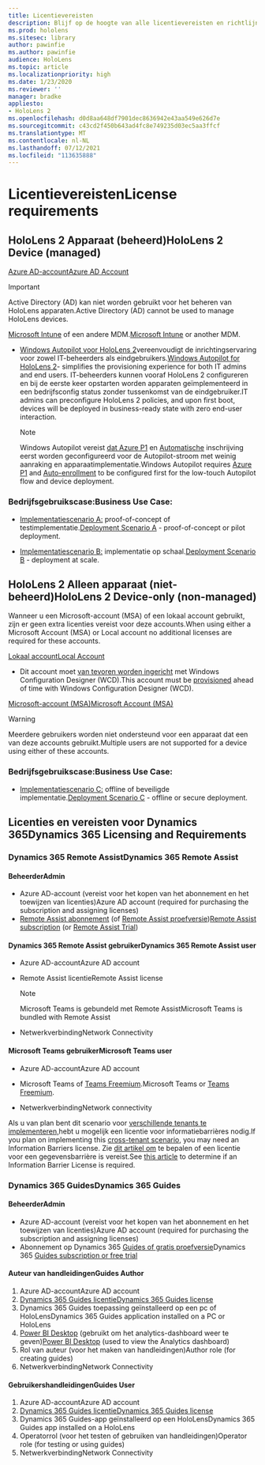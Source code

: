 ```yaml
---
title: Licentievereisten
description: Blijf op de hoogte van alle licentievereisten en richtlijnen die u nodig hebt voor het beheer van mobiele apparaten, HoloLens en Remote Assist.
ms.prod: hololens
ms.sitesec: library
author: pawinfie
ms.author: pawinfie
audience: HoloLens
ms.topic: article
ms.localizationpriority: high
ms.date: 1/23/2020
ms.reviewer: ''
manager: bradke
appliesto:
- HoloLens 2
ms.openlocfilehash: d0d8aa648df7901dec8636942e43aa549e626d7e
ms.sourcegitcommit: c43cd2f450b643ad4fc8e749235d03ec5aa3ffcf
ms.translationtype: MT
ms.contentlocale: nl-NL
ms.lasthandoff: 07/12/2021
ms.locfileid: "113635888"
---
```

# <a name="license-requirements"></a><span data-ttu-id="4f8de-103">Licentievereisten</span><span class="sxs-lookup"><span data-stu-id="4f8de-103">License requirements</span></span>

## <a name="hololens-2-device-managed"></a><span data-ttu-id="4f8de-104">HoloLens 2 Apparaat (beheerd)</span><span class="sxs-lookup"><span data-stu-id="4f8de-104">HoloLens 2 Device (managed)</span></span>

[<span data-ttu-id="4f8de-105">Azure AD-account</span><span class="sxs-lookup"><span data-stu-id="4f8de-105">Azure AD Account</span></span>](https://docs.microsoft.com/azure/active-directory/)

> [!IMPORTANT]
> <span data-ttu-id="4f8de-106">Active Directory (AD) kan niet worden gebruikt voor het beheren van HoloLens apparaten.</span><span class="sxs-lookup"><span data-stu-id="4f8de-106">Active Directory (AD) cannot be used to manage HoloLens devices.</span></span>

<span data-ttu-id="4f8de-107">[Microsoft Intune](https://docs.microsoft.com/mem/intune/fundamentals/what-is-intune) of een andere MDM.</span><span class="sxs-lookup"><span data-stu-id="4f8de-107">[Microsoft Intune](https://docs.microsoft.com/mem/intune/fundamentals/what-is-intune) or another MDM.</span></span>
- <span data-ttu-id="4f8de-108">[Windows Autopilot voor HoloLens 2](hololens2-autopilot.md)vereenvoudigt de inrichtingservaring voor zowel IT-beheerders als eindgebruikers.</span><span class="sxs-lookup"><span data-stu-id="4f8de-108">[Windows Autopilot for HoloLens 2](hololens2-autopilot.md)- simplifies the provisioning experience for both IT admins and end users.</span></span> <span data-ttu-id="4f8de-109">IT-beheerders kunnen vooraf HoloLens 2 configureren en bij de eerste keer opstarten worden apparaten geïmplementeerd in een bedrijfsconfig status zonder tussenkomst van de eindgebruiker.</span><span class="sxs-lookup"><span data-stu-id="4f8de-109">IT admins can preconfigure HoloLens 2 policies, and upon first boot, devices will be deployed in business-ready state with zero end-user interaction.</span></span> 

  > [!NOTE]
  > <span data-ttu-id="4f8de-110">Windows Autopilot vereist [dat Azure P1](https://docs.microsoft.com/azure/active-directory/fundamentals/active-directory-whatis) en [Automatische](https://docs.microsoft.com/mem/intune/enrollment/windows-enroll#enable-windows-10-automatic-enrollment) inschrijving eerst worden geconfigureerd voor de Autopilot-stroom met weinig aanraking en apparaatimplementatie.</span><span class="sxs-lookup"><span data-stu-id="4f8de-110">Windows Autopilot requires [Azure P1](https://docs.microsoft.com/azure/active-directory/fundamentals/active-directory-whatis) and [Auto-enrollment](https://docs.microsoft.com/mem/intune/enrollment/windows-enroll#enable-windows-10-automatic-enrollment) to be configured first for the low-touch Autopilot flow and device deployment.</span></span> 

### <a name="business-use-case"></a><span data-ttu-id="4f8de-111">Bedrijfsgebruikscase:</span><span class="sxs-lookup"><span data-stu-id="4f8de-111">Business Use Case:</span></span> 

- <span data-ttu-id="4f8de-112">[Implementatiescenario A:](hololens-requirements.md#scenario-a-deploy-to-cloud-connected-devices) proof-of-concept of testimplementatie.</span><span class="sxs-lookup"><span data-stu-id="4f8de-112">[Deployment Scenario A](hololens-requirements.md#scenario-a-deploy-to-cloud-connected-devices) - proof-of-concept or pilot deployment.</span></span>

- <span data-ttu-id="4f8de-113">[Implementatiescenario B:](hololens-requirements.md#scenario-b-deploy-inside-your-organizations-network) implementatie op schaal.</span><span class="sxs-lookup"><span data-stu-id="4f8de-113">[Deployment Scenario B](hololens-requirements.md#scenario-b-deploy-inside-your-organizations-network) - deployment at scale.</span></span>

## <a name="hololens-2-device-only-non-managed"></a><span data-ttu-id="4f8de-114">HoloLens 2 Alleen apparaat (niet-beheerd)</span><span class="sxs-lookup"><span data-stu-id="4f8de-114">HoloLens 2 Device-only (non-managed)</span></span>

<span data-ttu-id="4f8de-115">Wanneer u een Microsoft-account (MSA) of een lokaal account gebruikt, zijn er geen extra licenties vereist voor deze accounts.</span><span class="sxs-lookup"><span data-stu-id="4f8de-115">When using either a Microsoft Account (MSA) or Local account no additional licenses are required for these accounts.</span></span>

[<span data-ttu-id="4f8de-116">Lokaal account</span><span class="sxs-lookup"><span data-stu-id="4f8de-116">Local Account</span></span>](https://docs.microsoft.com/windows/security/identity-protection/access-control/local-accounts)

- <span data-ttu-id="4f8de-117">Dit account moet [van tevoren worden ingericht](hololens-provisioning.md#provisioning-package-hololens-wizard) met Windows Configuration Designer (WCD).</span><span class="sxs-lookup"><span data-stu-id="4f8de-117">This account must be [provisioned](hololens-provisioning.md#provisioning-package-hololens-wizard) ahead of time with Windows Configuration Designer (WCD).</span></span>

[<span data-ttu-id="4f8de-118">Microsoft-account (MSA)</span><span class="sxs-lookup"><span data-stu-id="4f8de-118">Microsoft Account (MSA)</span></span>](https://docs.microsoft.com/windows/security/identity-protection/access-control/microsoft-accounts)

> [!WARNING]
> <span data-ttu-id="4f8de-119">Meerdere gebruikers worden niet ondersteund voor een apparaat dat een van deze accounts gebruikt.</span><span class="sxs-lookup"><span data-stu-id="4f8de-119">Multiple users are not supported for a device using either of these accounts.</span></span>

### <a name="business-use-case"></a><span data-ttu-id="4f8de-120">Bedrijfsgebruikscase:</span><span class="sxs-lookup"><span data-stu-id="4f8de-120">Business Use Case:</span></span> 

- <span data-ttu-id="4f8de-121">[Implementatiescenario C:](hololens-requirements.md#scenario-c-deploy-in-secure-offline-environment) offline of beveiligde implementatie.</span><span class="sxs-lookup"><span data-stu-id="4f8de-121">[Deployment Scenario C](hololens-requirements.md#scenario-c-deploy-in-secure-offline-environment) - offline or secure deployment.</span></span>
 
## <a name="dynamics-365-licensing-and-requirements"></a><span data-ttu-id="4f8de-122">Licenties en vereisten voor Dynamics 365</span><span class="sxs-lookup"><span data-stu-id="4f8de-122">Dynamics 365 Licensing and Requirements</span></span>

### <a name="dynamics-365-remote-assist"></a><span data-ttu-id="4f8de-123">Dynamics 365 Remote Assist</span><span class="sxs-lookup"><span data-stu-id="4f8de-123">Dynamics 365 Remote Assist</span></span> 

#### <a name="admin"></a><span data-ttu-id="4f8de-124">Beheerder</span><span class="sxs-lookup"><span data-stu-id="4f8de-124">Admin</span></span>

- <span data-ttu-id="4f8de-125">Azure AD-account (vereist voor het kopen van het abonnement en het toewijzen van licenties)</span><span class="sxs-lookup"><span data-stu-id="4f8de-125">Azure AD account (required for purchasing the subscription and assigning licenses)</span></span>
- <span data-ttu-id="4f8de-126">[Remote Assist abonnement](https://docs.microsoft.com/dynamics365/mixed-reality/remote-assist/buy-and-deploy-remote-assist) (of [Remote Assist proefversie](https://docs.microsoft.com/dynamics365/mixed-reality/remote-assist/try-remote-assist))</span><span class="sxs-lookup"><span data-stu-id="4f8de-126">[Remote Assist subscription](https://docs.microsoft.com/dynamics365/mixed-reality/remote-assist/buy-and-deploy-remote-assist) (or [Remote Assist Trial](https://docs.microsoft.com/dynamics365/mixed-reality/remote-assist/try-remote-assist))</span></span>
    
#### <a name="dynamics-365-remote-assist-user"></a><span data-ttu-id="4f8de-127">Dynamics 365 Remote Assist gebruiker</span><span class="sxs-lookup"><span data-stu-id="4f8de-127">Dynamics 365 Remote Assist user</span></span>

- <span data-ttu-id="4f8de-128">Azure AD-account</span><span class="sxs-lookup"><span data-stu-id="4f8de-128">Azure AD account</span></span>

- <span data-ttu-id="4f8de-129">Remote Assist licentie</span><span class="sxs-lookup"><span data-stu-id="4f8de-129">Remote Assist license</span></span> 

  > [!NOTE]
  > <span data-ttu-id="4f8de-130">Microsoft Teams is gebundeld met Remote Assist</span><span class="sxs-lookup"><span data-stu-id="4f8de-130">Microsoft Teams is bundled with Remote Assist</span></span>

- <span data-ttu-id="4f8de-131">Netwerkverbinding</span><span class="sxs-lookup"><span data-stu-id="4f8de-131">Network Connectivity</span></span>

#### <a name="microsoft-teams-user"></a><span data-ttu-id="4f8de-132">Microsoft Teams gebruiker</span><span class="sxs-lookup"><span data-stu-id="4f8de-132">Microsoft Teams user</span></span>

- <span data-ttu-id="4f8de-133">Azure AD-account</span><span class="sxs-lookup"><span data-stu-id="4f8de-133">Azure AD account</span></span>

- <span data-ttu-id="4f8de-134">Microsoft Teams of [Teams Freemium](https://products.office.com/microsoft-teams/free).</span><span class="sxs-lookup"><span data-stu-id="4f8de-134">Microsoft Teams or [Teams Freemium](https://products.office.com/microsoft-teams/free).</span></span>

- <span data-ttu-id="4f8de-135">Netwerkverbinding</span><span class="sxs-lookup"><span data-stu-id="4f8de-135">Network connectivity</span></span>

<span data-ttu-id="4f8de-136">Als u van plan bent dit scenario voor [verschillende tenants te implementeren,](https://docs.microsoft.com/dynamics365/mixed-reality/remote-assist/cross-tenant-overview#scenario-2-leasing-services-to-other-tenants)hebt u mogelijk een licentie voor informatiebarrières nodig.</span><span class="sxs-lookup"><span data-stu-id="4f8de-136">If you plan on implementing this [cross-tenant scenario](https://docs.microsoft.com/dynamics365/mixed-reality/remote-assist/cross-tenant-overview#scenario-2-leasing-services-to-other-tenants), you may need an Information Barriers license.</span></span> <span data-ttu-id="4f8de-137">Zie [dit artikel om](https://docs.microsoft.com/dynamics365/mixed-reality/remote-assist/cross-tenant-licensing-implementation#step-1-determine-if-information-barriers-are-necessary) te bepalen of een licentie voor een gegevensbarrière is vereist.</span><span class="sxs-lookup"><span data-stu-id="4f8de-137">See [this article](https://docs.microsoft.com/dynamics365/mixed-reality/remote-assist/cross-tenant-licensing-implementation#step-1-determine-if-information-barriers-are-necessary) to determine if an Information Barrier License is required.</span></span>

### <a name="dynamics-365-guides"></a><span data-ttu-id="4f8de-138">Dynamics 365 Guides</span><span class="sxs-lookup"><span data-stu-id="4f8de-138">Dynamics 365 Guides</span></span> 

#### <a name="admin"></a><span data-ttu-id="4f8de-139">Beheerder</span><span class="sxs-lookup"><span data-stu-id="4f8de-139">Admin</span></span>

- <span data-ttu-id="4f8de-140">Azure AD-account (vereist voor het kopen van het abonnement en het toewijzen van licenties)</span><span class="sxs-lookup"><span data-stu-id="4f8de-140">Azure AD account (required for purchasing the subscription and assigning licenses)</span></span>
- <span data-ttu-id="4f8de-141">Abonnement op Dynamics 365 [Guides of gratis proefversie](https://docs.microsoft.com/dynamics365/mixed-reality/guides/setup-step-one)</span><span class="sxs-lookup"><span data-stu-id="4f8de-141">Dynamics 365 [Guides subscription or free trial](https://docs.microsoft.com/dynamics365/mixed-reality/guides/setup-step-one)</span></span>

#### <a name="guides-author"></a><span data-ttu-id="4f8de-142">Auteur van handleidingen</span><span class="sxs-lookup"><span data-stu-id="4f8de-142">Guides Author</span></span>

1. <span data-ttu-id="4f8de-143">Azure AD-account</span><span class="sxs-lookup"><span data-stu-id="4f8de-143">Azure AD account</span></span>
1. [<span data-ttu-id="4f8de-144">Dynamics 365 Guides licentie</span><span class="sxs-lookup"><span data-stu-id="4f8de-144">Dynamics 365 Guides license</span></span>](/dynamics365/mixed-reality/guides/requirements)
1. <span data-ttu-id="4f8de-145">Dynamics 365 Guides toepassing geïnstalleerd op een pc of HoloLens</span><span class="sxs-lookup"><span data-stu-id="4f8de-145">Dynamics 365 Guides application installed on a PC or HoloLens</span></span>
1. <span data-ttu-id="4f8de-146">[Power BI Desktop](https://powerbi.microsoft.com/desktop/) (gebruikt om het analytics-dashboard weer te geven)</span><span class="sxs-lookup"><span data-stu-id="4f8de-146">[Power BI Desktop](https://powerbi.microsoft.com/desktop/) (used to view the Analytics dashboard)</span></span>
1. <span data-ttu-id="4f8de-147">Rol van auteur (voor het maken van handleidingen)</span><span class="sxs-lookup"><span data-stu-id="4f8de-147">Author role (for creating guides)</span></span>
1. <span data-ttu-id="4f8de-148">Netwerkverbinding</span><span class="sxs-lookup"><span data-stu-id="4f8de-148">Network Connectivity</span></span>

#### <a name="guides-user"></a><span data-ttu-id="4f8de-149">Gebruikershandleidingen</span><span class="sxs-lookup"><span data-stu-id="4f8de-149">Guides User</span></span>

1. <span data-ttu-id="4f8de-150">Azure AD-account</span><span class="sxs-lookup"><span data-stu-id="4f8de-150">Azure AD account</span></span>
1. [<span data-ttu-id="4f8de-151">Dynamics 365 Guides licentie</span><span class="sxs-lookup"><span data-stu-id="4f8de-151">Dynamics 365 Guides license</span></span>](/dynamics365/mixed-reality/guides/requirements)
1. <span data-ttu-id="4f8de-152">Dynamics 365 Guides-app geïnstalleerd op een HoloLens</span><span class="sxs-lookup"><span data-stu-id="4f8de-152">Dynamics 365 Guides app installed on a HoloLens</span></span>
1. <span data-ttu-id="4f8de-153">Operatorrol (voor het testen of gebruiken van handleidingen)</span><span class="sxs-lookup"><span data-stu-id="4f8de-153">Operator role (for testing or using guides)</span></span>
1. <span data-ttu-id="4f8de-154">Netwerkverbinding</span><span class="sxs-lookup"><span data-stu-id="4f8de-154">Network Connectivity</span></span>
